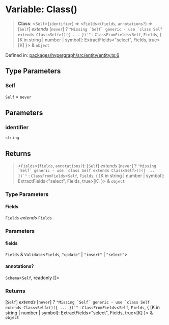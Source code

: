 # Variable: Class()

> **Class**: \<`Self`\>(`identifier`) => \<`Fields`\>(`fields`, `annotations?`) => \[`Self`\] *extends* \[`never`\] ? `` "Missing `Self` generic - use `class Self extends Class<Self>()({ ... })`" `` : `ClassFromFields`\<`Self`, `Fields`, \{ \[K in string \| number \| symbol\]: ExtractFields\<"select", Fields, true\>\[K\] \}\> & `object`

Defined in: [packages/hypergraph/src/entity/entity.ts:6](https://github.com/hashirpm/hypergraph/blob/ab4ea1cdb9430798142e0d735aac9d31c2cf0ae0/packages/hypergraph/src/entity/entity.ts#L6)

## Type Parameters

### Self

`Self` = `never`

## Parameters

### identifier

`string`

## Returns

> \<`Fields`\>(`fields`, `annotations?`): \[`Self`\] *extends* \[`never`\] ? `` "Missing `Self` generic - use `class Self extends Class<Self>()({ ... })`" `` : `ClassFromFields`\<`Self`, `Fields`, \{ \[K in string \| number \| symbol\]: ExtractFields\<"select", Fields, true\>\[K\] \}\> & `object`

### Type Parameters

#### Fields

`Fields` *extends* `Fields`

### Parameters

#### fields

`Fields` & `Validate`\<`Fields`, `"update"` \| `"insert"` \| `"select"`\>

#### annotations?

`Schema`\<`Self`, readonly \[\]\>

### Returns

\[`Self`\] *extends* \[`never`\] ? `` "Missing `Self` generic - use `class Self extends Class<Self>()({ ... })`" `` : `ClassFromFields`\<`Self`, `Fields`, \{ \[K in string \| number \| symbol\]: ExtractFields\<"select", Fields, true\>\[K\] \}\> & `object`
